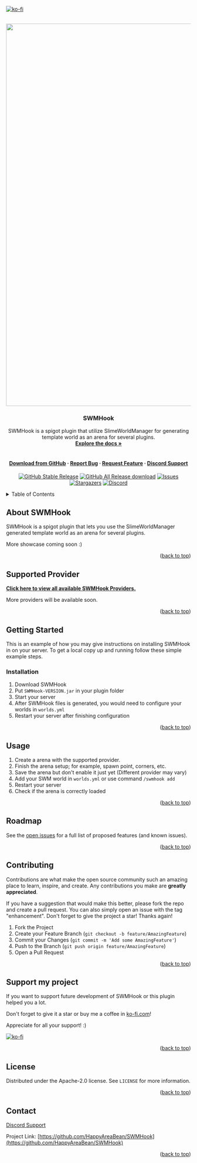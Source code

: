 [![ko-fi](https://ko-fi.com/img/githubbutton_sm.svg)](https://ko-fi.com/happyareabean)
<div id="top"></div>

<!-- PROJECT LOGO -->
<br />
<div align="center">
  <a href="https://github.com/HappyAreaBean/SWMHook">
    <img src="https://media.happyareabean.cc/swmhook_cover.png" alt="Logo" width="1039">
  </a>

<h3 align="center">SWMHook</h3>

  <p>
    SWMHook is a spigot plugin that utilize SlimeWorldManager for generating template world as an arena for several plugins.  <br />
    <a href="https://github.com/HappyAreaBean/SWMHook"><strong>Explore the docs »</strong></a>
    <br />
    <br />
    <h4>
        <a href="https://github.com/HappyAreaBean/SWMHook/release">Download from GitHub</a>
        ·
        <a href="https://github.com/HappyAreaBean/SWMHook/issues">Report Bug</a>
        ·
        <a href="https://github.com/HappyAreaBean/SWMHook/issues">Request Feature</a>
        ·
        <a href="https://go.happyareabean.cc/supportdiscord">Discord Support</a>
    </h4>
  </p>


[![GitHub Stable Release][github-release-stable]][download-github-url]
[![GitHub All Release download][downloads-all-release]][download-github-url]
[![Issues][issues-shield]][issues-url]
[![Stargazers][stars-shield]][stars-url]
[![Discord][discord-shield]][discord-url]

</div>



<!-- TABLE OF CONTENTS -->
<details>
  <summary>Table of Contents</summary>
  <ol>
    <li>
      <a href="#about-the-project">About SWMHook</a>
    </li>
    <li>
      <a href="#supported-provider">Supported Arena Provider</a>
    </li>
    <li>
      <a href="#getting-started">Getting Started</a>
    </li>
    <li><a href="#usage">Usage</a></li>
    <li><a href="#roadmap">Roadmap</a></li>
    <li><a href="#contributing">Contributing</a></li>
    <li><a href="#license">License</a></li>
    <li><a href="#contact">Contact</a></li>
  </ol>
</details>



<!-- ABOUT THE PROJECT -->
## About SWMHook

SWMHook is a spigot plugin that lets you use the SlimeWorldManager generated template world as an arena for several plugins.

More showcase coming soon :)

<p align="right">(<a href="#top">back to top</a>)</p>

<!-- SUPPORTED PROVIDER -->
## Supported Provider

**[Click here to view all available SWMHook Providers.](https://go.happyareabean.cc/swmhookproviders)**

More providers will be available soon.

<p align="right">(<a href="#top">back to top</a>)</p>

<!-- GETTING STARTED -->
## Getting Started

This is an example of how you may give instructions on installing SWMHook in on your server.
To get a local copy up and running follow these simple example steps.

### Installation

1. Download SWMHook
2. Put `SWMHook-VERSION.jar` in your plugin folder
3. Start your server
4. After SWMHook files is generated, you would need to configure your worlds in `worlds.yml`
5. Restart your server after finishing configuration

<p align="right">(<a href="#top">back to top</a>)</p>



<!-- USAGE EXAMPLES -->
## Usage

1. Create a arena with the supported provider.
2. Finish the arena setup; for example, spawn point, corners, etc.
3. Save the arena but don't enable it just yet (Different provider may vary)
4. Add your SWM world in `worlds.yml` or use command `/swmhook add`
5. Restart your server
6. Check if the arena is correctly loaded

<p align="right">(<a href="#top">back to top</a>)</p>



<!-- ROADMAP -->
## Roadmap

See the [open issues](https://github.com/HappyAreaBean/SWMHook/issues) for a full list of proposed features (and known issues).

<p align="right">(<a href="#top">back to top</a>)</p>



<!-- CONTRIBUTING -->
## Contributing

Contributions are what make the open source community such an amazing place to learn, inspire, and create. Any contributions you make are **greatly appreciated**.

If you have a suggestion that would make this better, please fork the repo and create a pull request. You can also simply open an issue with the tag "enhancement".
Don't forget to give the project a star! Thanks again!

1. Fork the Project
2. Create your Feature Branch (`git checkout -b feature/AmazingFeature`)
3. Commit your Changes (`git commit -m 'Add some AmazingFeature'`)
4. Push to the Branch (`git push origin feature/AmazingFeature`)
5. Open a Pull Request

<p align="right">(<a href="#top">back to top</a>)</p>

## Support my project

If you want to support future development of SWMHook or this plugin helped you a lot.

Don't forget to give it a star or buy me a coffee in [ko-fi.com][ko-fi-url]!

Appreciate for all your support! :)

[![ko-fi][ko-fi-badge]][ko-fi-url]

<p align="right">(<a href="#top">back to top</a>)</p>


<!-- LICENSE -->
## License

Distributed under the Apache-2.0 license. See `LICENSE` for more information.

<p align="right">(<a href="#top">back to top</a>)</p>



<!-- CONTACT -->
## Contact

[Discord Support](https://go.happyareabean.cc/supportdiscord)

Project Link: [https://github.com/HappyAreaBean/SWMHook](https://github.com/HappyAreaBean/SWMHook)

<p align="right">(<a href="#top">back to top</a>)</p>

<!-- MARKDOWN LINKS & IMAGES -->
<!-- https://www.markdownguide.org/basic-syntax/#reference-style-links -->
[github-release-stable]: https://img.shields.io/github/v/release/HappyAreaBean/SWMHook.svg?label=plugin%20version&style=for-the-badge
[github-release-latest]: https://img.shields.io/github/v/release/HappyAreaBean/SWMHook.svg?label=latest%20beta&style=for-the-badge
[contributors-shield]: https://img.shields.io/github/contributors/HappyAreaBean/SWMHook.svg?style=for-the-badge
[contributors-url]: https://github.com/HappyAreaBean/SWMHook/graphs/contributors
[forks-shield]: https://img.shields.io/github/forks/HappyAreaBean/SWMHook.svg?style=for-the-badge
[forks-url]: https://github.com/HappyAreaBean/SWMHook/network/members
[stars-shield]: https://img.shields.io/github/stars/HappyAreaBean/SWMHook.svg?style=for-the-badge
[stars-url]: https://github.com/HappyAreaBean/SWMHook/stargazers
[issues-shield]: https://img.shields.io/github/issues/HappyAreaBean/SWMHook.svg?style=for-the-badge
[issues-url]: https://github.com/HappyAreaBean/SWMHook/issues
[license-shield]: https://img.shields.io/github/license/HappyAreaBean/SWMHook.svg?style=for-the-badge
[license-url]: https://github.com/HappyAreaBean/SWMHook/blob/master/LICENSE
[linkedin-shield]: https://img.shields.io/badge/-LinkedIn-black.svg?style=for-the-badge&logo=linkedin&colorB=555
[linkedin-url]: https://linkedin.com/in/linkedin_username
[product-screenshot]: images/screenshot.png
[Next.js]: https://img.shields.io/badge/next.js-000000?style=for-the-badge&logo=nextdotjs&logoColor=white
[Next-url]: https://nextjs.org/
[React.js]: https://img.shields.io/badge/React-20232A?style=for-the-badge&logo=react&logoColor=61DAFB
[React-url]: https://reactjs.org/
[Vue.js]: https://img.shields.io/badge/Vue.js-35495E?style=for-the-badge&logo=vuedotjs&logoColor=4FC08D
[Vue-url]: https://vuejs.org/
[Angular.io]: https://img.shields.io/badge/Angular-DD0031?style=for-the-badge&logo=angular&logoColor=white
[Angular-url]: https://angular.io/
[Svelte.dev]: https://img.shields.io/badge/Svelte-4A4A55?style=for-the-badge&logo=svelte&logoColor=FF3E00
[Svelte-url]: https://svelte.dev/
[Laravel.com]: https://img.shields.io/badge/Laravel-FF2D20?style=for-the-badge&logo=laravel&logoColor=white
[Laravel-url]: https://laravel.com
[Bootstrap.com]: https://img.shields.io/badge/Bootstrap-563D7C?style=for-the-badge&logo=bootstrap&logoColor=white
[Bootstrap-url]: https://getbootstrap.com
[JQuery.com]: https://img.shields.io/badge/jQuery-0769AD?style=for-the-badge&logo=jquery&logoColor=white
[JQuery-url]: https://jquery.com

[downloads-all-release]: https://img.shields.io/github/downloads/HappyAreaBean/SWMHook/total?style=for-the-badge
[discord-shield]: https://img.shields.io/discord/347679658369613826?color=697ec4&label=discord&logo=discord&logoColor=ffffff&style=for-the-badge
[discord-url]: https://go.happyareabean.cc/supportdiscord

[download-spigot]: https://img.shields.io/badge/Download%20from-SpigotMC-ed8106?style=for-the-badge
[download-spigot-url]: https://www.spigotmc.org/resources/103413/
[download-github]: https://img.shields.io/badge/Download%20from-github-181717?style=for-the-badge
[download-github-url]: https://github.com/HappyAreaBean/SWMHook/releases

[ko-fi-url]: https://ko-fi.com/happyareabean
[ko-fi-badge]: https://ko-fi.com/img/githubbutton_sm.svg
